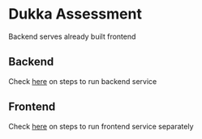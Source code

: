 # Dukka Assessment

Backend serves already built frontend


## Backend

Check [here](backend/README.md) on steps to run backend service

## Frontend

Check [here](frontend/README.md) on steps to run frontend service separately
